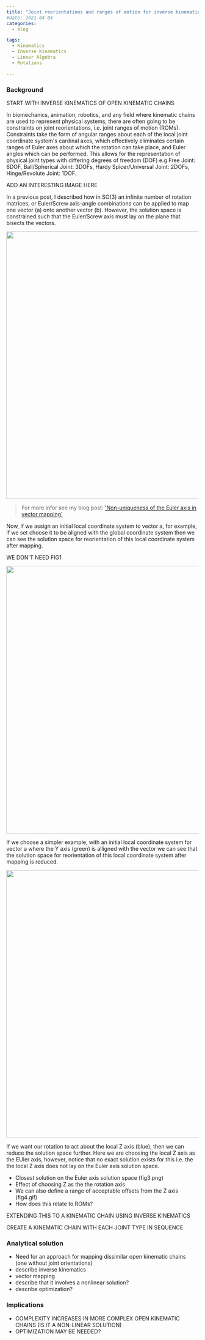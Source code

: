 ```yaml
---
title: "Joint reorientations and ranges of motion for inverse kinematics of open kinematic chains"
#date: 2021-04-04
categories:
  - blog

tags:
  - Kinematics
  - Inverse Kinematics
  - Linear Algebra
  - Rotations

---
```


### Background

START WITH INVERSE KINEMATICS OF OPEN KINEMATIC CHAINS

In biomechanics, animation, robotics, and any field where kinematic chains are used to represent physical systems, there are often going to be constraints on joint reorientations, i.e. joint ranges of motion (ROMs). Constraints take the form of angular ranges about each of the local joint coordinate system's cardinal axes, which effectively eliminates certain ranges of Euler axes about which the rotation can take place, and Euler angles which can be performed. This allows for the representation of physical joint types with differing degrees of freedom (DOF) e.g Free Joint: 6DOF, Ball/Spherical Joint: 3DOFs, Hardy Spicer/Universal Joint: 2DOFs, Hinge/Revolute Joint: 1DOF. 

ADD AN INTERESTING IMAGE HERE

In a previous post, I described how in SO(3) an infinite number of rotation matrices, or Euler/Screw axis-angle combinations can be applied to map one vector (a) onto another vector (b). However, the solution space is constrained such that the Euler/Screw axis must lay on the plane that bisects the vectors.

<p align="center">
  <img src="/assets/images/Optimized-Inverse-Kinematics/fig0.gif" width="700">
</p>

> For more infor see my blog post:
> ['Non-uniqueness of the Euler axis in vector mapping'](https://kevgildea.github.io/blog/Euler-Axis-Vector-Mapping/)

Now, if we assign an initial local coordinate system to vector a, for example, if we set choose it to be aligned with the global coordinate system then we can see the solution space for reorientation of this local coordinate system after mapping. 

WE DON'T NEED FIG1

<p align="center">
  <img src="/assets/images/Optimized-Inverse-Kinematics/fig1.gif" width="700">
</p>

If we choose a simpler example, with an initial local coordinate system for vector a where the Y axis (green) is alligned with the vector we can see that the solution space for reorientation of this local coordinate system after mapping is reduced. 

<p align="center">
  <img src="/assets/images/Optimized-Inverse-Kinematics/fig2.gif" width="700">
</p>

If we want our rotation to act about the local Z axis (blue), then we can reduce the solution space further. Here we are choosing the local Z axis as the EUler axis, however, notice that no exact solution exists for this i.e. the the local Z axis does not lay on the Euler axis solution space.

 - Closest solution on the Euler axis solution space (fig3.png)
 - Effect of choosing Z as the the rotation axis
 - We can also define a range of acceptable offsets from the Z axis (fig4.gif)
 - How does this relate to ROMs?

EXTENDING THIS TO A KINEMATIC CHAIN USING INVERSE KINEMATICS

CREATE A KINEMATIC CHAIN WITH EACH JOINT TYPE IN SEQUENCE



### Analytical solution

- Need for an approach for mapping dissimilar open kinematic chains (one without joint orientations)
- describe inverse kinematics
- vector mapping
- describe that it involves a nonlinear solution?
- describe optimization?


### Implications

- COMPLEXITY INCREASES IN MORE COMPLEX OPEN KINEMATIC CHAINS (IS IT A NON-LINEAR SOLUTION)
- OPTIMIZATION MAY BE NEEDED?
